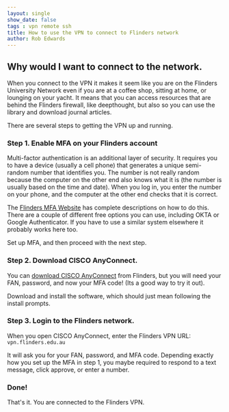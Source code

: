 ```yaml
---
layout: single
show_date: false
tags : vpn remote ssh
title: How to use the VPN to connect to Flinders network
author: Rob Edwards
---
```


## Why would I want to connect to the network.

When you connect to the VPN it makes it seem like you are on the Flinders University Network even if you are at a coffee shop, sitting at home, or lounging on your yacht. It means that you can access resources that are behind the Flinders firewall, like deepthought, but also so you can use the library and download journal articles.

There are several steps to getting the VPN up and running.

### Step 1. Enable MFA on your Flinders account

Multi-factor authentication is an additional layer of security. It requires you to have a device (usually a cell phone) that generates a unique semi-random number that identifies you. The number is not really random because the computer on the other end also knows what it is (the number is usually based on the time and date). When you log in, you enter the number on your phone, and the computer at the other end checks that it is correct.

The [Flinders MFA Website](https://students.flinders.edu.au/support/computing/mfa) has complete descriptions on how to do this. There are a couple of different free options you can use, including OKTA or Google Authenticator. If you have to use a similar system elsewhere it probably works here too.

Set up MFA, and then proceed with the next step.

### Step 2. Download CISCO AnyConnect. 

You can [download CISCO AnyConnect](https://vpn.flinders.edu.au/) from Flinders, but you will need your FAN, password, and now your MFA code! (Its a good way to try it out).

Download and install the software, which should just mean following the install prompts.


### Step 3. Login to the Flinders network.

When you open CISCO AnyConnect, enter the Flinders VPN URL: `vpn.flinders.edu.au`

It will ask you for your FAN, password, and MFA code. Depending exactly how you set up the MFA in step 1, you maybe required to respond to a text message, click approve, or enter a number.


### Done!

That's it. You are connected to the Flinders VPN.




